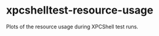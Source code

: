 xpcshelltest-resource-usage
===========================

Plots of the resource usage during XPCShell test runs.
